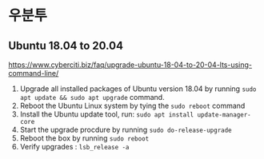 # 우분투

## Ubuntu 18.04 to 20.04

https://www.cyberciti.biz/faq/upgrade-ubuntu-18-04-to-20-04-lts-using-command-line/

1. Upgrade all installed packages of Ubuntu version 18.04 by running `sudo apt update && sudo apt upgrade` command.
2. Reboot the Ubuntu Linux system by tying the `sudo reboot` command
3. Install the Ubuntu update tool, run: `sudo apt install update-manager-core`
4. Start the upgrade procdure by running `sudo do-release-upgrade`
5. Reboot the box by running `sudo reboot`
6. Verify upgrades : `lsb_release -a`